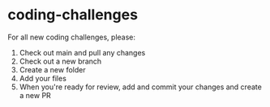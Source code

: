 # coding-challenges

For all new coding challenges, please:
1. Check out main and pull any changes
2. Check out a new branch
3. Create a new folder
4. Add your files
5. When you're ready for review, add and commit your changes and create a new PR
